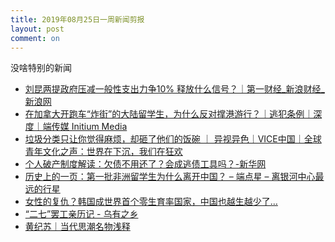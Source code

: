```yaml
---
title: 2019年08月25日一周新闻剪报
layout: post
comment: on
---
```


没啥特别的新闻

<!--excerpt-->

* [刘昆两提政府压减一般性支出力争10% 释放什么信号？｜第一财经_新浪财经_新浪网](https://finance.sina.com.cn/roll/2019-08-25/doc-ihytcitn1743076.shtml)
* [在加拿大开跑车“炸街”的大陆留学生，为什么反对撑港游行？｜逃犯条例｜深度｜端传媒 Initium Media](https://theinitium.com/article/20190828-mainland-pro-china-patriots-in-canada/)
* [垃圾分类只让你觉得麻烦，却砸了他们的饭碗 ｜ 异视异色｜VICE中国｜全球青年文化之声：世界在下沉，我们在狂欢](http://www.vice.cn/read/what-my-neighbourhood-garbage-worker-thinks-of-garbage-sorting)
* [个人破产制度解读：欠债不用还了？会成逃债工具吗？-新华网](http://www.xinhuanet.com/fortune/2019-07/20/c_1124776411.htm)
* [历史上的一页：第一批非洲留学生为什么离开中国？ – 端点星 – 离银河中心最远的行星](https://terminus2049.github.io/archive/2019/08/28/African-students-in-China.html)
* [女性的复仇？韩国成世界首个零生育率国家，中国也越生越少了…](https://mp.weixin.qq.com/s/T2YcHf7srGNG0CGKbbkcKg)
* [“二七”罢工亲历记 - 乌有之乡](http://www.wyzxwk.com/Article/lishi/2019/09/407455.html)
* [黄纪苏｜当代思潮名物浅释 ](https://mp.weixin.qq.com/s?__biz=MzAwNjU5NjYwNQ==&mid=2650728608&idx=1&sn=981e86c77a696b2d55fb33139da41efe)